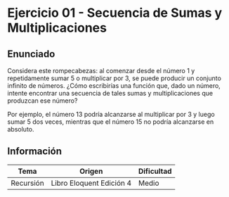 # Ejercicio 01 - Secuencia de Sumas y Multiplicaciones

## Enunciado

Considera este rompecabezas: al comenzar desde el número 1 y repetidamente sumar 5 o multiplicar por 3, se puede producir un conjunto infinito de números. ¿Cómo escribirías una función que, dado un número, intente encontrar una secuencia de tales sumas y multiplicaciones que produzcan ese número?

Por ejemplo, el número 13 podría alcanzarse al multiplicar por 3 y luego sumar 5 dos veces, mientras que el número 15 no podría alcanzarse en absoluto.

## Información

| Tema      | Origen                   | Dificultad |
| --------- | ------------------------ | ---------- |
| Recursión | Libro Eloquent Edición 4 | Medio      |

